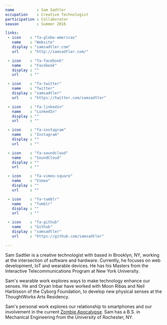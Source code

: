 ```yaml
---
name          : Sam Sadtler
occupation    : Creative Technologist
participation : Collaborator
season        : Summer 2016

links:
 - icon    : "fa-globe-americas"
   name    : "Website"
   display : "samsadtler.com"
   url     : "http://samsadtler.com/"

 - icon    : "fa-facebook"
   name    : "Facebook"
   display : ""
   url     : ""

 - icon    : "fa-twitter"
   name    : "Twitter"
   display : "samsadtler"
   url     : "https://twitter.com/samsadtler"

 - icon    : "fa-linkedin"
   name    : "LinkedIn"
   display : ""
   url     : ""

 - icon    : "fa-instagram"
   name    : "Instagram"
   display : ""
   url     : ""

 - icon    : "fa-soundcloud"
   name    : "SoundCloud"
   display : ""
   url     : ""

 - icon    : "fa-vimeo-square"
   name    : "Vimeo"
   display : ""
   url     : ""

 - icon    : "fa-tumblr"
   name    : "Tumblr"
   display : ""
   url     : ""

 - icon    : "fa-github"
   name    : "Github"
   display : "samsadtler"
   url     : "https://github.com/samsadtler"

---
```

Sam Sadtler is a creative technologist with based in Brooklyn, NY, working at the intersection of software and hardware. Currently, he focuses on web development, IoT and wearable devices. He has his Masters from the Interactive Telecommunications Program at New York University. 

Sam's wearable work explores ways to make technology enhance our senses. He and Oryan Inbar have worked with Moon Ribas and Neil Harbisson of the Cyborg Foundation, to develop new physical senses at the ThoughtWorks Arts Residency. 

Sam's personal work explores our relationship to smartphones and our involvement in the current [Zombie Apocalypse](http://www.samsadtler.com/apocalypse). Sam has a B.S. in Mechanical Engineering from the University of Rochester, NY.